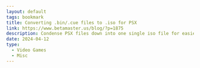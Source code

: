 ```yaml
---
layout: default
tags: bookmark
title: Converting .bin/.cue files to .iso for PSX
link: https://www.betamaster.us/blog/?p=1875
description: Condense PSX files down into one single iso file for easier management.
date: 2024-04-12
type:
  - Video Games
  - Misc
---
```

